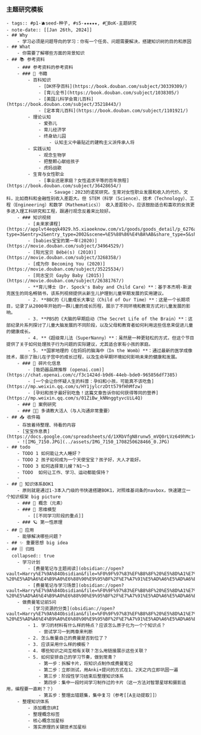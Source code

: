 ### 主题研究模板
	- tags:: #p1-🫐seed-种子, #s5-★★★★★, #🌲BoK-主题研究
	- note-date:: [[Jan 26th, 2024]]
	- ## Why
		- 学习必须是问题导向的学习：你有一个任务、问题需要解决，搭建知识树的目的和原因
	- ## What
		- 你需要了解哪些方面的背景知识
	- ## 📚 参考资料
		- ### 参考资料的参考资料
		- ### 📗 书籍
			- 百科知识
				- [DK怀孕百科](https://book.douban.com/subject/30339309/)
				- [育儿全书](https://book.douban.com/subject/1038305/)
				- [美国儿科学会育儿百科](https://book.douban.com/subject/35218443/)
				- [定本育儿百科](https://book.douban.com/subject/1101921/)
			- 理论认知
				- 爱弥儿
				- 育儿经济学
				- 终身幼儿园
					- 认知主义中最贴近的建构主义派传承人将
			- 实践认知
				- 观念生物学
				- 把整颗心献给孩子
				- 虎妈战歌
			- 生育与女性职业
				- [事业还是家庭？女性追求平等的百年旅程](https://book.douban.com/subject/36428654/)
					- Savage：2023的诺奖研究。生育对女性职业发展和收入的代价。文科，比如商科和金融性别收入差距大。但 STEM（科学（Science）、技术（Technology）、工程（Engineering）和数学（Mathematics）） 收入差距较小，应该鼓励适合和喜欢的女孩更多进入理工科研究和工程，跟通行观念反着来比较好。
		- ### 知识视频
			- [未来家课程](https://applvt4eqqk4929.h5.xiaoeknow.com/v1/goods/goods_detail/p_6276a2a1e4b01c509aad40dc?type=3&entry=2&entry_type=2002&scene=%E5%88%86%E4%BA%AB&share_type=5&share_user_id=u_627f9e094e119_mNT4WaDZX4)
			- [babies宝宝的第一年(2020)](https://movie.douban.com/subject/34964529/)
			- [阳光宝贝 Bébé(s) (2010)](https://movie.douban.com/subject/3268358/)
			- [成为你 Becoming You (2020)](https://movie.douban.com/subject/35225534/)
			- [同志宝贝 Gayby Baby (2015)](https://movie.douban.com/subject/26381767/)
			- **育儿博士（Dr. Spock's Baby and Child Care）**：基于本杰明·斯波克医生的同名畅销书，该系列视频提供从新生儿护理到儿童早期发展的实用建议。
			- 2. **BBC的《儿童成长大事记（Child of Our Time）**：这是一个长期项目，记录了从2000年开始的一群儿童的成长历程，展示了不同环境和教育方式对儿童发展的影响。
			- 3. **PBS的《大脑的早期启动（The Secret Life of the Brain）**：这部纪录片系列探讨了儿童大脑发展的不同阶段，以及父母和教育者如何利用这些信息来促进儿童的健康成长。
			- 4. **《超级育儿法（SuperNanny）**：虽然是一种更轻松的方式，但这个节目提供了关于如何处理孩子行为问题的实际建议，尤其适合家有小孩的家庭。
			- 5. **国家地理的《在妈妈的脑海中（In the Womb）**：通过最新的医学成像技术，展示了胎儿在子宫中的成长过程，以及生命早期环境如何影响未来的健康和发展。
		- ### 🧩 碎片化信息
			- [吸奶器品牌推荐 (openai.com)](https://chat.openai.com/c/f3c1424d-b9d6-44eb-bde0-965856df7385)
			- [一个会让你怀疑人生的科普：孕妇和小孩，可能真不该吃鱼](https://mp.weixin.qq.com/s/HY1jylcrzDtt579fHhMfzw)
			- [孕妇和孩子最好别吃鱼！这篇文章告诉你如何获得等同的营养](https://mp.weixin.qq.com/s/01ZiBw_kNNnggtyvcUiL4Q)
		- ### 🤔 案例研究
		- ### 👨‍🏫 多请教大活人（与人沟通非常重要）
	- ## 📥 收件箱
		- 存放着待整理、待看的内容
		- [宝宝作息表](https://docs.google.com/spreadsheets/d/1XRbVfgN8runw5_mVQ0rLVz649hMc148iWJplfFPMTuY/edit#gid=0)
		- ![IMG_7150.JPG](../assets/IMG_7150_1708250628466_0.JPG)
	- ## todo
		- TODO 1 如何能让大人睡好？
		- TODO 2 孩子如何成为一个天使宝宝？孩子好，大人才能好。
		- TODO 3 如何选择育儿嫂？N1～3
		- TODO  如何让工作、学习、运动都能保持？
		-
	- ## 🌲 知识体系BOK1
		- 原则就是通过1-3本入门级的书快速搭建BOK1，对照维基词条的navbox，快速建立一个知识框架 big picture
		- ### 🧱 概念（元素）
		- ### 🧠 思维模型
			- [[不同学习阶段的重点]]
		- ### 🪐 第一性原理
	- ## 🧰 应用
		- 能够解决哪些问题？
	- ## ✨ 重要思想 big idea
	- ## 🗄️ 归档
	  collapsed:: true
		- 学习计划
			- [费曼笔记与主题阅读](obsidian://open?vault=Harry%E7%9A%84Obsidian&file=%F0%9F%97%83%EF%B8%8F%20%E5%8D%A1%E7%89%87%E7%9B%92%E5%AD%90%2F200%20-%20%E5%AD%A6%E4%B9%A0%E6%88%90%E9%95%BF%2F%E7%A7%91%E5%AD%A6%E5%AD%A6%E4%B9%A0%2F%E7%9F%A5%E8%AF%86%E5%8A%A0%E5%B7%A5%2F%E8%B4%B9%E6%9B%BC%E7%AC%94%E8%AE%B0%E4%B8%8E%E4%B8%BB%E9%A2%98%E9%98%85%E8%AF%BB)
			- [费曼笔记与学习场景](obsidian://open?vault=Harry%E7%9A%84Obsidian&file=%F0%9F%97%83%EF%B8%8F%20%E5%8D%A1%E7%89%87%E7%9B%92%E5%AD%90%2F200%20-%20%E5%AD%A6%E4%B9%A0%E6%88%90%E9%95%BF%2F%E7%A7%91%E5%AD%A6%E5%AD%A6%E4%B9%A0%2F%E7%9F%A5%E8%AF%86%E5%8A%A0%E5%B7%A5%2F%E8%B4%B9%E6%9B%BC%E7%AC%94%E8%AE%B0%E4%B8%8E%E5%AD%A6%E4%B9%A0%E5%9C%BA%E6%99%AF%EF%BC%88%E7%BC%96%E7%A8%8B%E5%AD%A6%E4%B9%A0%EF%BC%89)
		- 做费曼笔记前5问
			- [学习资源的分类](obsidian://open?vault=Harry%E7%9A%84Obsidian&file=%F0%9F%97%83%EF%B8%8F%20%E5%8D%A1%E7%89%87%E7%9B%92%E5%AD%90%2F200%20-%20%E5%AD%A6%E4%B9%A0%E6%88%90%E9%95%BF%2F%E7%A7%91%E5%AD%A6%E5%AD%A6%E4%B9%A0%2F%E5%AD%A6%E4%B9%A0%E8%B5%84%E6%BA%90%E7%9A%84%E5%88%86%E7%B1%BB)
			- 1. 学习的材料有什么样的特点？应该怎么原⼦化为⼀个个知识点？
				- 尝试学习一到两章来判断
			- 2. 怎么衡量⾃⼰的费曼是否到位了？
			- 3. 应该采⽤什么样的模板？
			- 4. 哪些知识之间互相有关联？怎么⽤链接展示这些关联？
			- 5. 如何安排⾃⼰的学习节奏，做到常⻘？
				- 第一步：拆解卡片，将知识点制作成费曼笔记
				- 第二步：立即测试，用Anki+提问的方式在1、2天之内立即巩固一遍
				- 第三步：阶段性学习结束后整理知识体系
				- 第四步：集中一段时间学习制作过的卡片（这一方法对智慧星球和摄影适用，编程要一直刷？？）
				- 第五步：整理出错题集，集中复习（参考[[A主动提取]]）
		- 整理知识体系
			- 添加概念URI
			- 整理概念标签
			- 核心概念加星标
			- 落实原理的关键技术加星标